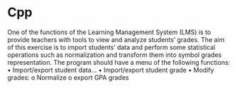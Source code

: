 # Cpp

One of the functions of the Learning Management System (LMS) is to provide
teachers with tools to view and analyze students’ grades. The aim of this exercise
is to import students’ data and perform some statistical operations such as
normalization and transform them into symbol grades representation. The
program should have a menu of the following functions:
• Import/export student data... • Import/export
student grade
• Modify grades:
o Normalize
o export GPA grades
